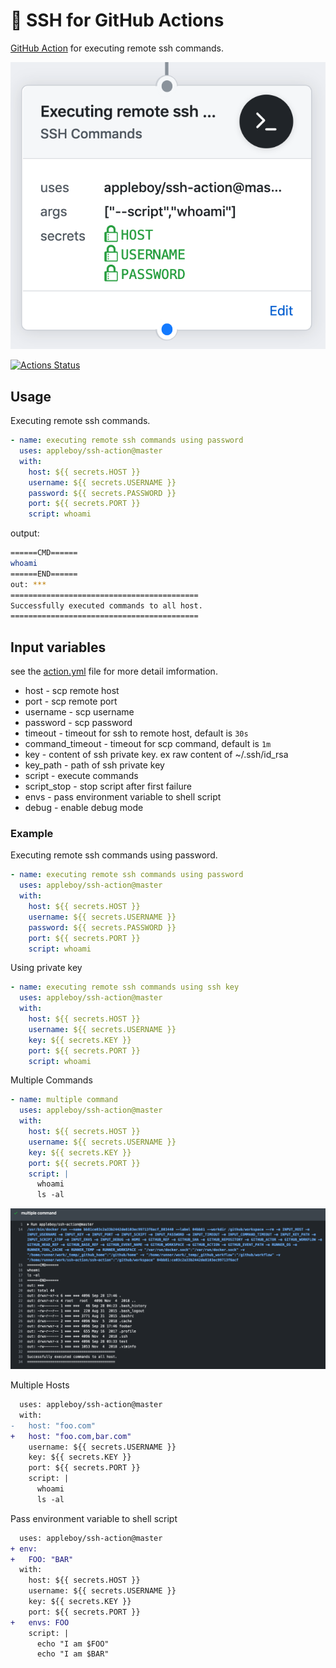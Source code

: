 # 🚀 SSH for GitHub Actions

[GitHub Action](https://developer.github.com/actions/) for executing remote ssh commands.

![ssh workflow](./images/ssh-workflow.png)

[![Actions Status](https://github.com/appleboy/ssh-action/workflows/remote%20ssh%20command/badge.svg)](https://github.com/appleboy/ssh-action/actions)

## Usage

Executing remote ssh commands.

```yaml
- name: executing remote ssh commands using password
  uses: appleboy/ssh-action@master
  with:
    host: ${{ secrets.HOST }}
    username: ${{ secrets.USERNAME }}
    password: ${{ secrets.PASSWORD }}
    port: ${{ secrets.PORT }}
    script: whoami
```

output:

```sh
======CMD======
whoami
======END======
out: ***
==========================================
Successfully executed commands to all host.
==========================================
```

## Input variables

see the [action.yml](./action.yml) file for more detail imformation.

* host - scp remote host
* port - scp remote port
* username - scp username
* password - scp password
* timeout - timeout for ssh to remote host, default is `30s`
* command_timeout - timeout for scp command, default is `1m`
* key - content of ssh private key. ex raw content of ~/.ssh/id_rsa
* key_path - path of ssh private key
* script - execute commands
* script_stop - stop script after first failure
* envs - pass environment variable to shell script
* debug - enable debug mode

### Example

Executing remote ssh commands using password.

```yaml
- name: executing remote ssh commands using password
  uses: appleboy/ssh-action@master
  with:
    host: ${{ secrets.HOST }}
    username: ${{ secrets.USERNAME }}
    password: ${{ secrets.PASSWORD }}
    port: ${{ secrets.PORT }}
    script: whoami
```

Using private key

```yaml
- name: executing remote ssh commands using ssh key
  uses: appleboy/ssh-action@master
  with:
    host: ${{ secrets.HOST }}
    username: ${{ secrets.USERNAME }}
    key: ${{ secrets.KEY }}
    port: ${{ secrets.PORT }}
    script: whoami
```

Multiple Commands

```yaml
- name: multiple command
  uses: appleboy/ssh-action@master
  with:
    host: ${{ secrets.HOST }}
    username: ${{ secrets.USERNAME }}
    key: ${{ secrets.KEY }}
    port: ${{ secrets.PORT }}
    script: |
      whoami
      ls -al
```

![result](./images/output-result.png)

Multiple Hosts

```diff
  uses: appleboy/ssh-action@master
  with:
-   host: "foo.com"
+   host: "foo.com,bar.com"
    username: ${{ secrets.USERNAME }}
    key: ${{ secrets.KEY }}
    port: ${{ secrets.PORT }}
    script: |
      whoami
      ls -al
```

Pass environment variable to shell script

```diff
  uses: appleboy/ssh-action@master
+ env:
+   FOO: "BAR"
  with:
    host: ${{ secrets.HOST }}
    username: ${{ secrets.USERNAME }}
    key: ${{ secrets.KEY }}
    port: ${{ secrets.PORT }}
+   envs: FOO
    script: |
      echo "I am $FOO"
      echo "I am $BAR"
```
